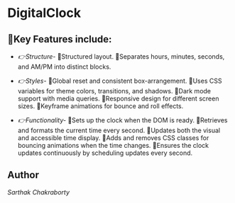 # DigitalClock


## 🌟Key Features include:
- *👉Structure-*
🔸Structured layout.
🔸Separates hours, minutes, seconds, and AM/PM into distinct blocks.

- *👉Styles-*
🔸Global reset and consistent box-arrangement.
🔸Uses CSS variables for theme colors, transitions, and shadows.
🔸Dark mode support with media queries.
🔸Responsive design for different screen sizes.
🔸Keyframe animations for bounce and roll effects.

- *👉Functionality-*
🔸Sets up the clock when the DOM is ready.
🔸Retrieves and formats the current time every second.
🔸Updates both the visual and accessible time display.
🔸Adds and removes CSS classes for bouncing animations when the time changes.
🔸Ensures the clock updates continuously by scheduling updates every second.


## Author

*Sarthak Chakraborty*
